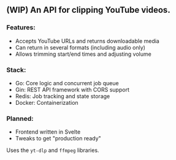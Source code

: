 ## (WIP) An API for clipping YouTube videos.

### Features:
- Accepts YouTube URLs and returns downloadable media
- Can return in several formats (including audio only)
- Allows trimming start/end times and adjusting volume 

### Stack:
- Go: Core logic and concurrent job queue
- Gin: REST API framework with CORS support
- Redis: Job tracking and state storage
- Docker: Containerization 

### Planned:
- Frontend written in Svelte
- Tweaks to get "production ready"

Uses the `yt-dlp` and `ffmpeg` libraries.
